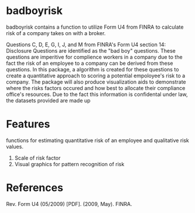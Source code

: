 # badboyrisk
badboyrisk contains a function to utilize Form U4 from FINRA to calculate risk of a company takes on with a broker. 

Questions C, D, E, G, I, J, and M from FINRA's Form U4 section 14: Disclosure Questions are identified as the "bad boy" questions. These questions are imperitive for complience workers in a company due to the fact the risk of an employee to a company can be derived from these questions. In this package, a algorithm is created for these questions to create a quantitative approach to scoring a potential empoloyee's risk to a company. The package will also produce visualization aids to demonstrate where the risks factors occured and how best to allocate their compliance office's resources. Due to the fact this information is confidental under law, the datasets provided are made up 

# Features 

functions for estimating quantitative risk of an employee and qualitative risk values. 
1. Scale of risk factor 
2. Visual graphics for pattern recognition of risk 

# References
Rev. Form U4 (05/2009) [PDF]. (2009, May). FINRA.
